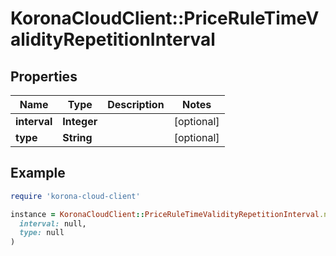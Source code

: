 # KoronaCloudClient::PriceRuleTimeValidityRepetitionInterval

## Properties

| Name | Type | Description | Notes |
| ---- | ---- | ----------- | ----- |
| **interval** | **Integer** |  | [optional] |
| **type** | **String** |  | [optional] |

## Example

```ruby
require 'korona-cloud-client'

instance = KoronaCloudClient::PriceRuleTimeValidityRepetitionInterval.new(
  interval: null,
  type: null
)
```

